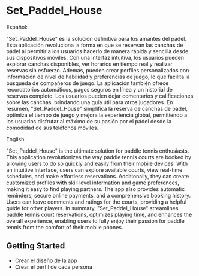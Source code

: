 # Set_Paddel_House

Español:

"Set_Paddel_House" es la solución definitiva para los amantes del pádel. Esta aplicación revoluciona la forma en que se reservan las canchas de pádel al permitir a los usuarios hacerlo de manera rápida y sencilla desde sus dispositivos móviles. Con una interfaz intuitiva, los usuarios pueden explorar canchas disponibles, ver horarios en tiempo real y realizar reservas sin esfuerzo. Además, pueden crear perfiles personalizados con información de nivel de habilidad y preferencias de juego, lo que facilita la búsqueda de compañeros de juego. La aplicación también ofrece recordatorios automáticos, pagos seguros en línea y un historial de reservas completo. Los usuarios pueden dejar comentarios y calificaciones sobre las canchas, brindando una guía útil para otros jugadores. En resumen, "Set_Paddel_House" simplifica la reserva de canchas de pádel, optimiza el tiempo de juego y mejora la experiencia global, permitiendo a los usuarios disfrutar al máximo de su pasión por el pádel desde la comodidad de sus teléfonos móviles.

English:

"Set_Paddel_House" is the ultimate solution for paddle tennis enthusiasts. This application revolutionizes the way paddle tennis courts are booked by allowing users to do so quickly and easily from their mobile devices. With an intuitive interface, users can explore available courts, view real-time schedules, and make effortless reservations. Additionally, they can create customized profiles with skill level information and game preferences, making it easy to find playing partners. The app also provides automatic reminders, secure online payments, and a comprehensive booking history. Users can leave comments and ratings for the courts, providing a helpful guide for other players. In summary, "Set_Paddel_House" streamlines paddle tennis court reservations, optimizes playing time, and enhances the overall experience, enabling users to fully enjoy their passion for paddle tennis from the comfort of their mobile phones.

## Getting Started

- Crear el diseño de la app
- Crear el perfil de cada persona
